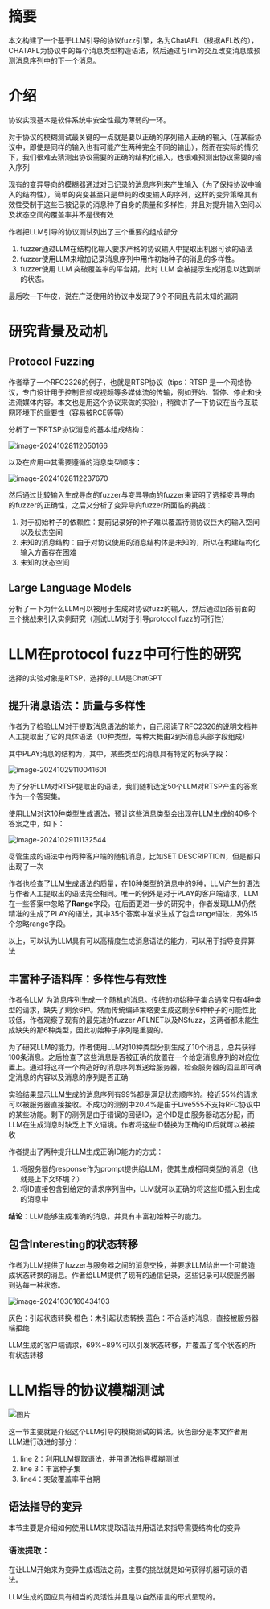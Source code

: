# 摘要

本文构建了一个基于LLM引导的协议fuzz引擎，名为ChatAFL（根据AFL改的），CHATAFL为协议中的每个消息类型构造语法，然后通过与llm的交互改变消息或预测消息序列中的下一个消息。

# 介绍

协议实现基本是软件系统中安全性最为薄弱的一环。

对于协议的模糊测试最关键的一点就是要以正确的序列输入正确的输入（在某些协议中，即使是同样的输入也有可能产生两种完全不同的输出），然而在实际的情况下，我们很难去猜测出协议需要的正确的结构化输入，也很难预测出协议需要的输入序列

现有的变异导向的模糊器通过对已记录的消息序列来产生输入（为了保持协议中输入的结构性），简单的突变甚至只是单纯的改变输入的序列，这样的变异策略其有效性受制于这些已被记录的消息种子自身的质量和多样性，并且对提升输入空间以及状态空间的覆盖率并不是很有效

作者把LLM引导的协议测试列出了三个重要的组成部分

1. fuzzer通过LLM在结构化输入要求严格的协议输入中提取出机器可读的语法
2. fuzzer使用LLM来增加记录消息序列中用作初始种子的消息的多样性。
3. fuzzer使用 LLM 突破覆盖率的平台期，此时 LLM 会被提示生成消息以达到新的状态。

最后吹一下牛皮，说在广泛使用的协议中发现了9个不同且先前未知的漏洞

# 研究背景及动机

## Protocol Fuzzing

作者举了一个RFC2326的例子，也就是RTSP协议（tips：RTSP 是一个网络协议，专门设计用于控制音频或视频等多媒体流的传输，例如开始、暂停、停止和快进流媒体内容。本文也是用这个协议来做的实验），稍微讲了一下协议在当今互联网环境下的重要性（容易被RCE等等）

分析了一下RTSP协议消息的基本组成结构：

![image-20241028112050166](C:\Users\123\AppData\Roaming\Typora\typora-user-images\image-20241028112050166.png)

以及在应用中其需要遵循的消息类型顺序：

![image-20241028112237670](C:\Users\123\AppData\Roaming\Typora\typora-user-images\image-20241028112237670.png)

然后通过比较输入生成导向的fuzzer与变异导向的fuzzer来证明了选择变异导向的fuzzer的正确性，之后又分析了变异导向fuzzer所面临的挑战：

1. 对于初始种子的依赖性：提前记录好的种子难以覆盖待测协议巨大的输入空间以及状态空间
2. 未知的消息结构：由于对协议使用的消息结构体是未知的，所以在构建结构化输入方面存在困难
3. 未知的状态空间

## Large Language Models

分析了一下为什么LLM可以被用于生成对协议fuzz的输入，然后通过回答前面的三个挑战来引入实例研究（测试LLM对于引导protocol fuzz的可行性）

# LLM在protocol fuzz中可行性的研究

选择的实验对象是RTSP，选择的LLM是ChatGPT

## 提升消息语法：质量与多样性

作者为了检验LLM对于提取消息语法的能力，自己阅读了RFC2326的说明文档并人工提取出了它的具体语法（10种类型，每种大概由2到5消息头部字段组成）

其中PLAY消息的结构为，其中，某些类型的消息具有特定的标头字段：

![image-20241029110041601](C:\Users\123\AppData\Roaming\Typora\typora-user-images\image-20241029110041601.png)

为了分析LLM对RTSP提取出的语法，我们随机选定50个LLM对RTSP产生的答案作为一个答案集。

使用LLM对这10种类型生成语法，预计这些消息类型会出现在LLM生成的40多个答案之中，如下：

![image-20241029111132544](C:\Users\123\AppData\Roaming\Typora\typora-user-images\image-20241029111132544.png)

尽管生成的语法中有两种客户端的随机消息，比如SET DESCRIPTION，但是都只出现了一次

作者也检查了LLM生成语法的质量，在10种类型的消息中的9种，LLM产生的语法与作者人工提取出的语法完全相同。唯一的例外是对于PLAY的客户端请求，LLM在一些答案中忽略了**Range**字段。在后面更进一步的研究中，作者发现LLM仍然精准的生成了PLAY的语法，其中35个答案中准求生成了包含range语法，另外15个忽略range字段。

以上，可以认为LLM具有可以高精度生成消息语法的能力，可以用于指导变异算法

## 丰富种子语料库：多样性与有效性	

作者令LLM 为消息序列生成一个随机的消息。传统的初始种子集合通常只有4种类型的请求，缺失了剩余6种。然而传统编译策略要生成这剩余6种种子的可能性比较低，作者观察了现有的最先进的fuzzer AFLNET以及NSfuzz，这两者都未能生成缺失的那6种类型，因此初始种子序列是重要的。

为了研究LLM的能力，作者使用LLM对10种类型分别生成了10个消息，总共获得100条消息。之后检查了这些消息是否被正确的放置在一个给定消息序列的对应位置上。通过将这样一个构造好的消息序列发送给服务器，检查服务器的回显即可确定消息的内容以及消息的序列是否正确

实验结果显示LLM生成的消息序列有99%都是满足状态顺序的。接近55%的请求可以被服务器直接接收。不成功的测例中20.4%是由于Live555不支持RFC协议中的某些功能。剩下的测例是由于错误的回话ID，这个ID是由服务器动态分配，而LLM在生成消息时缺乏上下文语境。作者将这些ID替换为正确的ID后就可以被接收

作者提出了两种提升LLM生成正确ID能力的方式：

1. 将服务器的response作为prompt提供给LLM，使其生成相同类型的消息（也就是上下文环境？）
2. 将ID直接包含到给定的请求序列当中，LLM就可以正确的将这些ID插入到生成的消息中

**结论**：LLM能够生成准确的消息，并具有丰富初始种子的能力。

## 包含Interesting的状态转移

作者为LLM提供了fuzzer与服务器之间的消息交换，并要求LLM给出一个可能造成状态转换的消息。作者给LLM提供了现有的通信记录，这些记录可以使服务器到达每一种状态。

![image-20241030160434103](C:\Users\123\AppData\Roaming\Typora\typora-user-images\image-20241030160434103.png)

灰色：引起状态转换   橙色：未引起状态转换   蓝色：不合适的消息，直接被服务器端拒绝

LLM生成的客户端请求，69%~89%可以引发状态转移，并覆盖了每个状态的所有状态转移

# LLM指导的协议模糊测试

![图片](https://mmbiz.qpic.cn/mmbiz_png/JchE46RGRlo6If1axsMIkAZ8RoKWFnAgHdGmf3FYVQ1T42ezMoJcRdMftsKTLNicFxG0WqCQaibjPfdFOZA7MkCA/640?wx_fmt=png&from=appmsg&wxfrom=13&tp=wxpic)

这一节主要就是介绍这个LLM引导的模糊测试的算法。灰色部分是本文作者用LLM进行改进的部分：

1. line 2：利用LLM提取语法，并用语法指导模糊测试
2. line 3：丰富种子集
3. line4：突破覆盖率平台期

## 语法指导的变异

本节主要是介绍如何使用LLM来提取语法并用语法来指导需要结构化的变异

### 语法提取：

在让LLM开始来为变异生成语法之前，主要的挑战就是如何获得机器可读的语法。

LLM生成的回应具有相当的灵活性并且是以自然语言的形式呈现的。